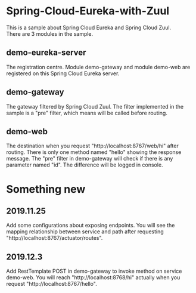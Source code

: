 # Spring-Cloud-Eureka-with-Zuul
This is a sample about Spring Cloud Eureka and Spring Cloud Zuul.  
There are 3 modules in the sample.
## demo-eureka-server
The registration centre. Module demo-gateway and module demo-web are registered on this Spring Cloud Eureka server.
## demo-gateway
The gateway filtered by Spring Cloud Zuul. The filter implemented in the sample is a "pre" filter, which means will be called before routing.
## demo-web
The destination when you request "http://localhost:8767/web/hi" after routing. There is only one method named "hello" showing the response message. The "pre" filter in demo-gateway will check if there is any parameter named "id". The difference will be logged in console.
# Something new
## 2019.11.25
Add some configurations about exposing endpoints. You will see the mapping relationship between service and path after requesting "http://localhost:8767/actuator/routes".
## 2019.12.3
Add RestTemplate POST in demo-gateway to invoke method on service demo-web. You will reach "http://localhost:8768/hi" actually  when you request "http://localhost:8767/hello". 
